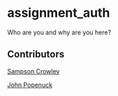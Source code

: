 assignment_auth
=====================

Who are you and why are you here?

## Contributors

[Sampson Crowley](https://github.com/SampsonCrowley)

[John Popenuck](https://github.com/popenuj)
